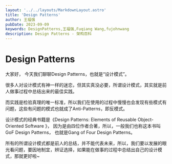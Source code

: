 ```yaml
---
layout: '../../layouts/MarkdownLayout.astro'
title: 'Design Patterns'
author: 王福强
pubDate: 2023-09-09
keywords: DesignPatterns,王福强,Fuqiang Wang,fujohnwang
description: Design Patterns - 架构百科
---
```


# Design Patterns

大家好， 今天我们聊聊Design Patterns，也就是“设计模式”。

很多人对设计模式有神一样的迷恋，但其实真没必要，所谓设计模式，其实就是前人做事过程中总结出来的最佳实践。

而实践是检验真理的唯一标准，所以我们在使用的过程中慢慢也会发现有些模式有问题，这些有问题的模式也就成了Anti-Patterns，即反模式。

设计模式的经典书籍是《Design Patterns: Elements of Reusable Object-Oriented Software 》， 因为是由四位作者合著，所以，一般我们也称这本书叫GoF Design Patterns， 也就是Gang of Four Design Patterns。

所有的所谓设计模式都是前人的总结，并不能代表未来，所以，我们要以发展的眼光看问题，要因地制宜，辨证选择，如果能在做事的过程中总结出自己的设计模式，那就更好啦~



